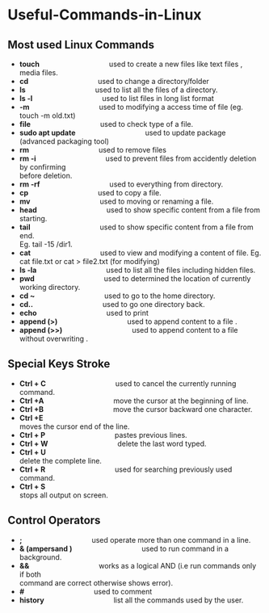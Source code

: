 # Useful-Commands-in-Linux


## Most used Linux Commands

*  **touch**      &nbsp;  &nbsp; &nbsp; &nbsp; &nbsp; &nbsp; &nbsp;  &nbsp; &nbsp; &nbsp; &nbsp; &nbsp; &nbsp; &nbsp; &nbsp; &nbsp; &nbsp;            used to create a new files like text files , media files.
*	**cd**            &nbsp;  &nbsp; &nbsp; &nbsp; &nbsp; &nbsp; &nbsp;  &nbsp; &nbsp; &nbsp; &nbsp; &nbsp; &nbsp; &nbsp; &nbsp; &nbsp; &nbsp;              used to change a directory/folder
*	 **ls**          &nbsp;  &nbsp; &nbsp; &nbsp; &nbsp; &nbsp; &nbsp;  &nbsp; &nbsp; &nbsp; &nbsp; &nbsp; &nbsp; &nbsp; &nbsp; &nbsp; &nbsp;                 used to list all the files of a directory.
*	**ls -l**        &nbsp;  &nbsp; &nbsp; &nbsp; &nbsp; &nbsp; &nbsp;  &nbsp; &nbsp; &nbsp; &nbsp; &nbsp; &nbsp; &nbsp; &nbsp; &nbsp; &nbsp;                 used to list files in long list format
*	**-m**           &nbsp;  &nbsp; &nbsp; &nbsp; &nbsp; &nbsp; &nbsp;  &nbsp; &nbsp; &nbsp; &nbsp; &nbsp; &nbsp; &nbsp; &nbsp; &nbsp; &nbsp;             used to modifying a  access time of  file (eg. touch -m    old.txt)
*	**file**           &nbsp;  &nbsp; &nbsp; &nbsp; &nbsp; &nbsp; &nbsp;  &nbsp; &nbsp; &nbsp; &nbsp; &nbsp; &nbsp; &nbsp; &nbsp; &nbsp; &nbsp;              used to check type of a file.
*	**sudo apt update**  &nbsp;  &nbsp; &nbsp; &nbsp; &nbsp; &nbsp; &nbsp; &nbsp; &nbsp; &nbsp; &nbsp; &nbsp; &nbsp; &nbsp; &nbsp; &nbsp; &nbsp; used to update package (advanced packaging tool)
*	**rm**              &nbsp;  &nbsp; &nbsp; &nbsp; &nbsp; &nbsp; &nbsp;  &nbsp; &nbsp; &nbsp; &nbsp; &nbsp; &nbsp; &nbsp; &nbsp; &nbsp; &nbsp;                used to remove files
*	**rm -i**           &nbsp;  &nbsp; &nbsp; &nbsp; &nbsp; &nbsp; &nbsp;  &nbsp; &nbsp; &nbsp; &nbsp; &nbsp; &nbsp; &nbsp; &nbsp; &nbsp; &nbsp;           used to prevent files from accidently deletion by confirming                                                          
                                   before deletion.                                                                              
*	**rm -rf**         &nbsp;  &nbsp; &nbsp; &nbsp; &nbsp; &nbsp; &nbsp;  &nbsp; &nbsp; &nbsp; &nbsp; &nbsp; &nbsp; &nbsp; &nbsp; &nbsp; &nbsp;            used to everything from directory.
*	**cp**        &nbsp;  &nbsp; &nbsp; &nbsp; &nbsp; &nbsp; &nbsp;  &nbsp; &nbsp; &nbsp; &nbsp; &nbsp; &nbsp; &nbsp; &nbsp; &nbsp; &nbsp;                     used to copy a file.
*	**mv**       &nbsp;  &nbsp; &nbsp; &nbsp; &nbsp; &nbsp; &nbsp;  &nbsp; &nbsp; &nbsp; &nbsp; &nbsp; &nbsp; &nbsp; &nbsp; &nbsp; &nbsp;                   used to moving or renaming a file.
*	**head**     &nbsp;  &nbsp; &nbsp; &nbsp; &nbsp; &nbsp; &nbsp;  &nbsp; &nbsp; &nbsp; &nbsp; &nbsp; &nbsp; &nbsp; &nbsp; &nbsp; &nbsp;                 used to  show specific content from a file from starting.
*	**tail**     &nbsp;  &nbsp; &nbsp; &nbsp; &nbsp; &nbsp; &nbsp;  &nbsp; &nbsp; &nbsp; &nbsp; &nbsp; &nbsp; &nbsp; &nbsp; &nbsp; &nbsp;                    used to 
 show specific content from a file from end.                                  
                                  Eg.  tail -15 /dir1.
*	**cat**     &nbsp;  &nbsp; &nbsp; &nbsp; &nbsp; &nbsp; &nbsp;  &nbsp; &nbsp; &nbsp; &nbsp; &nbsp; &nbsp; &nbsp; &nbsp; &nbsp; &nbsp;                   used to 
 view and modifying a content of file.
                                 Eg.  cat file.txt  or cat > file2.txt (for modifying)
*	**ls -la**  &nbsp;  &nbsp; &nbsp; &nbsp; &nbsp; &nbsp; &nbsp;  &nbsp; &nbsp; &nbsp; &nbsp; &nbsp; &nbsp; &nbsp; &nbsp; &nbsp; &nbsp;                   used to 
 list all the files including hidden files.
*	**pwd**    &nbsp;  &nbsp; &nbsp; &nbsp; &nbsp; &nbsp; &nbsp;  &nbsp; &nbsp; &nbsp; &nbsp; &nbsp; &nbsp; &nbsp; &nbsp; &nbsp; &nbsp;                used to 
 determined the location of currently working directory.
*	**cd ~**   &nbsp;  &nbsp; &nbsp; &nbsp; &nbsp; &nbsp; &nbsp;  &nbsp; &nbsp; &nbsp; &nbsp; &nbsp; &nbsp; &nbsp; &nbsp; &nbsp; &nbsp;                  used to go 
 to the  home directory.
*	 **cd..**   &nbsp;  &nbsp; &nbsp; &nbsp; &nbsp; &nbsp; &nbsp;  &nbsp; &nbsp; &nbsp; &nbsp; &nbsp; &nbsp; &nbsp; &nbsp; &nbsp; &nbsp;                  used to go 
  one directory back.
*	**echo**   &nbsp;  &nbsp; &nbsp; &nbsp; &nbsp; &nbsp; &nbsp;  &nbsp; &nbsp; &nbsp; &nbsp; &nbsp; &nbsp; &nbsp; &nbsp; &nbsp; &nbsp;                used to print
*	**append (>)**  &nbsp;  &nbsp; &nbsp; &nbsp; &nbsp; &nbsp; &nbsp;  &nbsp; &nbsp; &nbsp; &nbsp; &nbsp; &nbsp; &nbsp; &nbsp; &nbsp; &nbsp;      used to append 
 content to a file .
*	**append (>>)**  &nbsp;  &nbsp; &nbsp; &nbsp; &nbsp; &nbsp; &nbsp;  &nbsp; &nbsp; &nbsp; &nbsp; &nbsp; &nbsp; &nbsp; &nbsp; &nbsp; &nbsp;      used to append 
 content to a file without overwriting .

  
  ## Special  Keys Stroke
*	**Ctrl + C**   &nbsp;  &nbsp; &nbsp; &nbsp; &nbsp; &nbsp; &nbsp;  &nbsp; &nbsp; &nbsp; &nbsp; &nbsp; &nbsp; &nbsp; &nbsp; &nbsp; &nbsp;                     used 
 to cancel the currently running command.
*	**Ctrl +A**    &nbsp;  &nbsp; &nbsp; &nbsp; &nbsp; &nbsp; &nbsp;  &nbsp; &nbsp; &nbsp; &nbsp; &nbsp; &nbsp; &nbsp; &nbsp; &nbsp; &nbsp;                     move 
 the cursor at the beginning of line.
*	**Ctrl +B**    &nbsp;  &nbsp; &nbsp; &nbsp; &nbsp; &nbsp; &nbsp;  &nbsp; &nbsp; &nbsp; &nbsp; &nbsp; &nbsp; &nbsp; &nbsp; &nbsp; &nbsp;                      move 
 the cursor backward one character.
*	**Ctrl +E**    &nbsp;  &nbsp; &nbsp; &nbsp; &nbsp; &nbsp; &nbsp;  &nbsp; &nbsp; &nbsp; &nbsp; &nbsp; &nbsp; &nbsp; &nbsp; &nbsp; &nbsp;                       
 moves the cursor end of the line.
*	**Ctrl + P**   &nbsp;  &nbsp; &nbsp; &nbsp; &nbsp; &nbsp; &nbsp;  &nbsp; &nbsp; &nbsp; &nbsp; &nbsp; &nbsp; &nbsp; &nbsp; &nbsp; &nbsp;                    pastes 
 previous lines.
*	**Ctrl + W**   &nbsp;  &nbsp; &nbsp; &nbsp; &nbsp; &nbsp; &nbsp;  &nbsp; &nbsp; &nbsp; &nbsp; &nbsp; &nbsp; &nbsp; &nbsp; &nbsp; &nbsp;                  delete 
 the last word typed.
*	**Ctrl + U**   &nbsp;  &nbsp; &nbsp; &nbsp; &nbsp; &nbsp; &nbsp;  &nbsp; &nbsp; &nbsp; &nbsp; &nbsp; &nbsp; &nbsp; &nbsp; &nbsp; &nbsp;                     
 delete the complete line.
*	**Ctrl + R**   &nbsp;  &nbsp; &nbsp; &nbsp; &nbsp; &nbsp; &nbsp;  &nbsp; &nbsp; &nbsp; &nbsp; &nbsp; &nbsp; &nbsp; &nbsp; &nbsp; &nbsp;                      used 
 for searching previously used command.
*	**Ctrl + S**   &nbsp;  &nbsp; &nbsp; &nbsp; &nbsp; &nbsp; &nbsp;  &nbsp; &nbsp; &nbsp; &nbsp; &nbsp; &nbsp; &nbsp; &nbsp; &nbsp; &nbsp;                      
 stops all output on screen.
 
     
   ## Control Operators

*	**;**               &nbsp;  &nbsp; &nbsp; &nbsp; &nbsp; &nbsp; &nbsp;  &nbsp; &nbsp; &nbsp; &nbsp; &nbsp; &nbsp; &nbsp; &nbsp; &nbsp; &nbsp;   used  operate more than one command in a line.
*	**& (ampersand )** &nbsp;  &nbsp; &nbsp; &nbsp; &nbsp; &nbsp; &nbsp;  &nbsp; &nbsp; &nbsp; &nbsp; &nbsp; &nbsp; &nbsp; &nbsp; &nbsp; &nbsp; used to run command 
  in a background.
*	**&&**             &nbsp;  &nbsp; &nbsp; &nbsp; &nbsp; &nbsp; &nbsp;  &nbsp; &nbsp; &nbsp; &nbsp; &nbsp; &nbsp; &nbsp; &nbsp; &nbsp; &nbsp;            works as a 
                                           logical AND (i.e run  commands only if both              
                                    command are correct otherwise shows error).
*	**#**              &nbsp;  &nbsp; &nbsp; &nbsp; &nbsp; &nbsp; &nbsp;  &nbsp; &nbsp; &nbsp; &nbsp; &nbsp; &nbsp; &nbsp; &nbsp; &nbsp; &nbsp;               used to comment
*	**history**        &nbsp;  &nbsp; &nbsp; &nbsp; &nbsp; &nbsp; &nbsp;  &nbsp; &nbsp; &nbsp; &nbsp; &nbsp; &nbsp; &nbsp; &nbsp; &nbsp; &nbsp;          list all the commands used by the user.





